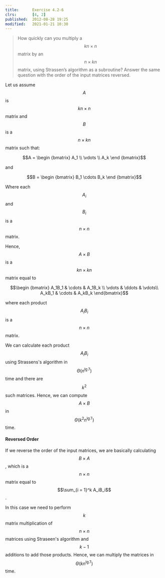 ```yaml
---
title:      Exercise 4.2-6
clrs:       [4, 2]
published:  2012-08-28 19:25
modified:   2021-01-21 10:30
---
```


> How quickly can you multiply a $$kn \times n$$ matrix by an $$n \times kn$$ matrix, using Strassen’s algorithm as a subroutine? Answer the same question with the order of the input matrices reversed.

Let us assume $$A$$ is $$kn \times n$$ matrix and $$B$$ is a $$n \times kn$$ matrix such that:

$$A = \begin {bmatrix} A_1 \\ \vdots \\ A_k \end {bmatrix}$$

and

$$B = \begin {bmatrix} B_1 \cdots B_k \end {bmatrix}$$

Where each $$A_i$$ and $$B_i$$ is a $$n \times n$$ matrix.

Hence, $$A \times B$$ is a $$kn \times kn$$ matrix equal to

$$\begin {bmatrix}
A_1B_1 & \cdots & A_1B_k \\
\vdots & \ddots & \vdots\\
A_kB_1 & \cdots & A_kB_k
\end{bmatrix}$$

where each product $$A_iB_i$$ is a $$n \times n$$ matrix.

We can calculate each product $$A_iB_i$$ using Strassens's algorithm in $$\Theta(n^{\lg 7})$$ time and there are $$k^2$$ such matrices. Hence, we can compute $$A \times B$$ in $$\Theta(k^2 n^{\lg 7})$$ time.

#### Reversed Order

If we reverse the order of the input matrices, we are basically calculating $$B \times A$$, which is a $$n \times n$$ matrix equal to $$\sum_{i = 1}^k A_iB_i$$.

In this case we need to perform $$k$$ matrix multiplication of $$n \times n$$ matrices using Straseen's algorithm and $$k - 1$$ additions to add those products. Hence, we can multiply the matrices in $$\Theta(kn^{\lg 7})$$ time.
